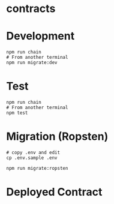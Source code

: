 # contracts

# Development

```shell
npm run chain
# From another terminal
npm run migrate:dev
```

# Test

```shell
npm run chain
# From another terminal
npm test
```

# Migration (Ropsten)

```shell
# copy .env and edit
cp .env.sample .env

npm run migrate:ropsten
```

# Deployed Contract
